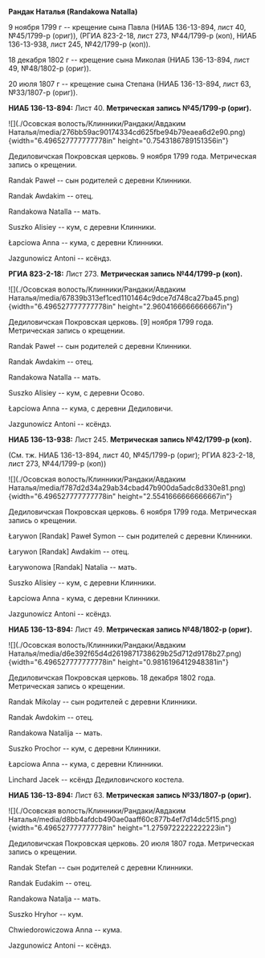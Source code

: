 **Рандак Наталья (Randakowa Natalla)**

9 ноября 1799 г -- крещение сына Павла (НИАБ 136-13-894, лист 40,
№45/1799-р (ориг)), (РГИА 823-2-18, лист 273, №44/1799-р (коп), НИАБ
136-13-938, лист 245, №42/1799-р (коп)).

18 декабря 1802 г -- крещение сына Миколая (НИАБ 136-13-894, лист 49,
№48/1802-р (ориг)).

20 июля 1807 г -- крещение сына Степана (НИАБ 136-13-894, лист 63,
№33/1807-р (ориг)).

**НИАБ 136-13-894:** Лист 40. **Метрическая запись №45/1799-р (ориг).**

![](./Осовская волость/Клинники/Рандаки/Авдаким Наталья/media/276bb59ac90174334cd625fbe94b79eaea6d2e90.png){width="6.496527777777778in"
height="0.7543186789151356in"}

Дедиловичская Покровская церковь. 9 ноября 1799 года. Метрическая запись
о крещении.

Randak Paweł -- сын родителей с деревни Клинники.

Randak Awdakim -- отец.

Randakowa Natalla -- мать.

Suszko Alisiey -- кум, с деревни Клинники.

Łapciowa Anna -- кума, с деревни Клинники.

Jazgunowicz Antoni -- ксёндз.

**РГИА 823-2-18:** Лист 273. **Метрическая запись №44/1799-р (коп).**

![](./Осовская волость/Клинники/Рандаки/Авдаким Наталья/media/67839b313ef1ced1101464c9dce7d748ca27ba45.png){width="6.496527777777778in"
height="2.9604166666666667in"}

Дедиловичская Покровская церковь. \[9\] ноября 1799 года. Метрическая
запись о крещении.

Randak Paweł -- сын родителей с деревни Клинники.

Randak Awdakim -- отец.

Randakowa Natalla -- мать.

Suszko Alisiey -- кум, с деревни Осово.

Łapciowa Anna -- кума, с деревни Дедиловичи.

Jazgunowicz Antoni -- ксёндз.

**НИАБ 136-13-938:** Лист 245. **Метрическая запись №42/1799-р (коп).**

(См. тж. НИАБ 136-13-894, лист 40, №45/1799-р (ориг); РГИА 823-2-18,
лист 273, №44/1799-р (коп))

![](./Осовская волость/Клинники/Рандаки/Авдаким Наталья/media/f787d2d34a29ab34cbad47b900da5adc8d330e81.png){width="6.496527777777778in"
height="2.5541666666666667in"}

Дедиловичская Покровская церковь. 6 ноября 1799 года. Метрическая запись
о крещении.

Łarywon \[Randak\] Paweł Symon -- сын родителей с деревни Клинники.

Łarywon \[Randak\] Awdakim -- отец.

Łarywonowa \[Randak\] Natalia -- мать.

Suszko Alisiey -- кум, с деревни Клинники.

Łapciowa Anna - кума, с деревни Клинники.

Jazgunowicz Antoni -- ксёндз.

**НИАБ 136-13-894:** Лист 49. **Метрическая запись №48/1802-р (ориг).**

![](./Осовская волость/Клинники/Рандаки/Авдаким Наталья/media/d6e392f65d4d2619871738629b25d712d9178b27.png){width="6.496527777777778in"
height="0.9816196412948381in"}

Дедиловичская Покровская церковь. 18 декабря 1802 года. Метрическая
запись о крещении.

Randak Mikolay -- сын родителей с деревни Клинники.

Randak Awdokim -- отец.

Randakowa Natalija -- мать.

Suszko Prochor -- кум, с деревни Клинники.

Łapciowa Anna -- кума, с деревни Клинники.

Linchard Jacek -- ксёндз Дедиловичского костела.

**НИАБ 136-13-894:** Лист 63. **Метрическая запись №33/1807-р (ориг).**

![](./Осовская волость/Клинники/Рандаки/Авдаким Наталья/media/d8bb4afdcb490ae0aaff60c877b4ef7d14dc5f15.png){width="6.496527777777778in"
height="1.2759722222222223in"}

Дедиловичская Покровская церковь. 20 июля 1807 года. Метрическая запись
о крещении.

Randak Stefan -- сын родителей с деревни Клинники.

Randak Eudakim -- отец.

Randakowa Natalja -- мать.

Suszko Hryhor -- кум.

Chwiedorowiczowa Anna -- кума.

Jazgunowicz Antoni -- ксёндз.
